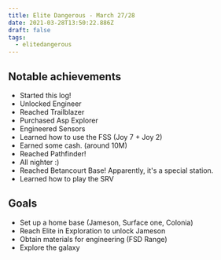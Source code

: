 ```yaml
---
title: Elite Dangerous - March 27/28
date: 2021-03-28T13:50:22.886Z
draft: false
tags:
  - elitedangerous
---
```

## Notable achievements

- Started this log!
- Unlocked Engineer
- Reached Trailblazer
- Purchased Asp Explorer
- Engineered Sensors
- Learned how to use the FSS (Joy 7 + Joy 2)
- Earned some cash. (around 10M)
- Reached Pathfinder!
- All nighter :)
- Reached Betancourt Base! Apparently, it's a special station.
- Learned how to play the SRV

## Goals

- Set up a home base (Jameson, Surface one, Colonia)
- Reach Elite in Exploration to unlock Jameson
- Obtain materials for engineering (FSD Range)
- Explore the galaxy